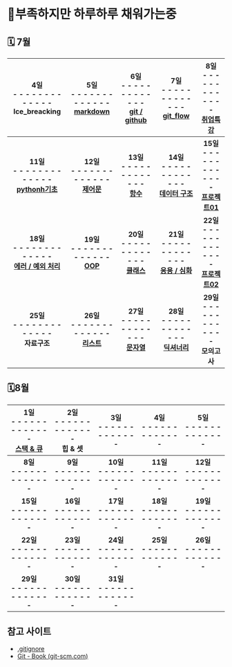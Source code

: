 # 🔋부족하지만 하루하루 채워가는중

## 🗓 7월

|    **4일<br> - - - - - - - - - - - - -<br>Ice_breacking**    | **5일<br> - - - - - - - - - - - - -<br/>[markdown](./0705/)** | **6일<br> - - - - - - - - - - - - -<br/>[git / github](./0706/)** | **7일<br> - - - - - - - - - - - - -<br/>[git_flow](./0707/)** | **8일<br> - - - - - - - - - - - - -<br/>[취업특강](./0708/)** |
| :----------------------------------------------------------: | :----------------------------------------------------------: | :----------------------------------------------------------: | :----------------------------------------------------------: | :----------------------------------------------------------: |
| **11일<br/> - - - - - - - - - - - - -<br/>[pythonh기초](./0711/)** | **12일<br/> - - - - - - - - - - - - -<br/>[제어문](./0712/)** | **13일<br/> - - - - - - - - - - - - -<br/>[함수](./0713/)**  | **14일<br/> - - - - - - - - - - - - -<br/>[데이터 구조](./0714/)** | **15일<br/> - - - - - - - - - - - - -<br/>[프로젝트01](./0715/)** |
| **18일<br/> - - - - - - - - - - - - -<br/>[에러 / 예외 처리](./0718/)** |  **19일<br/> - - - - - - - - - - - - -<br/>[OOP](./0719/)**  | **20일<br/> - - - - - - - - - - - - -<br/>[클래스](./0720/)** | **21일<br/> - - - - - - - - - - - - -<br/>[응용 / 심화](./0721/)** | **22일<br/> - - - - - - - - - - - - -<br/>[프로젝트02](./0722/)** |
|     **25일<br/> - - - - - - - - - - - - -<br/>자료구조**     | **26일<br/> - - - - - - - - - - - - -<br/>[리스트](./0726/)** | **27일<br/> - - - - - - - - - - - - -<br/>[문자열](./0727/)** | **28일<br/> - - - - - - - - - - - - -<br/>[딕셔너리](./0728/)** |     **29일<br/> - - - - - - - - - - - - -<br/>모의고사**     |

## 🗓8월

| **1일<br> - - - - - - - - - - - - -<br>[스택 & 큐](./0801/)** | **2일<br> - - - - - - - - - - - - -<br/>힙 & 셋** |  **3일<br> - - - - - - - - - - - - -<br/>**  |  **4일<br> - - - - - - - - - - - - -<br/>**  |  **5일<br> - - - - - - - - - - - - -<br/>**  |
| :----------------------------------------------------------: | :-----------------------------------------------: | :------------------------------------------: | :------------------------------------------: | :------------------------------------------: |
|         **8일<br/> - - - - - - - - - - - - -<br/>**          |    **9일<br/> - - - - - - - - - - - - -<br/>**    | **10일<br/> - - - - - - - - - - - - -<br/>** | **11일<br/> - - - - - - - - - - - - -<br/>** | **12일<br/> - - - - - - - - - - - - -<br/>** |
|         **15일<br/> - - - - - - - - - - - - -<br/>**         |   **16일<br/> - - - - - - - - - - - - -<br/>**    | **17일<br/> - - - - - - - - - - - - -<br/>** | **18일<br/> - - - - - - - - - - - - -<br/>** | **19일<br/> - - - - - - - - - - - - -<br/>** |
|         **22일<br/> - - - - - - - - - - - - -<br/>**         |   **23일<br/> - - - - - - - - - - - - -<br/>**    | **24일<br/> - - - - - - - - - - - - -<br/>** | **25일<br/> - - - - - - - - - - - - -<br/>** | **26일<br/> - - - - - - - - - - - - -<br/>** |
|         **29일<br/> - - - - - - - - - - - - -<br/>**         |   **30일<br/> - - - - - - - - - - - - -<br/>**    | **31일<br/> - - - - - - - - - - - - -<br/>** |                                              |                                              |



## 참고 사이트

- [.gitignore](https://gitignore.io)
- [Git - Book (git-scm.com)](https://git-scm.com/book/ko/v2)

